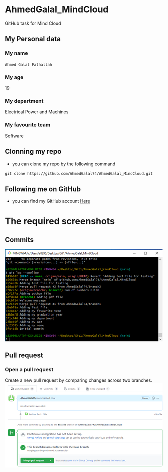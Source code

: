 # **AhmedGalal_MindCloud**
GitHub task for Mind Cloud
## **My Personal data**
### **My name**
`Ahmed Galal Fathallah`
### **My age**
19
### **My department**
Electrical Power and Machines
### **My favourite team**
Software
## **Clonning my repo**
- you can clone my repo by the following command
```
git clone https://github.com/AhmedGalal74/AhmedGalal_MindCloud.git
```
## **Following me on GitHub**
- you can find my GitHub account [Here](https://github.com/AhmedGalal74)
# **The required screenshots**
## **Commits**
![Commit_img](Commits.png)
## **Pull request**
### **Open a pull request**
Create a new pull request by comparing changes across two branches.
![Pull request_img](Merge2.png)
